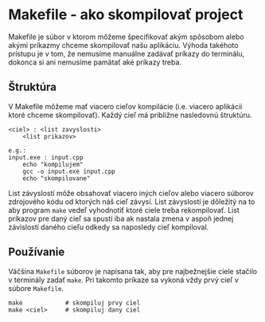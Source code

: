 # Makefile - ako skompilovať project

Makefile je súbor v ktorom môžeme špecifikovať akým spôsobom alebo akými príkazmy chceme skompilovať našu aplikáciu. Výhoda takéhoto prístupu je v tom, že nemusíme manuálne zadávať príkazy do terminálu, dokonca si ani nemusíme pamätať aké príkazy treba.

## Štruktúra
V Makefile môžeme mať viacero cieľov kompilácie (i.e. viacero aplikácii ktoré chceme skompilovať). Každý cieľ má približne nasledovnú štruktúru.
```
<ciel> : <list zavyslosti>
	<list prikazov>

e.g.:
input.exe : input.cpp
	echo "kompilujem"
	gcc -o input.exe input.cpp
	echo "skompilovane"
```
List závyslostí môže obsahovať viacero iných cieľov alebo viacero súborov zdrojového kódu od ktorých náš cieľ závysí. List závyslostí je dôležitý na to aby program `make` vedeľ vyhodnotiť ktoré ciele treba rekompilovať. List príkazov pre daný cieľ sa spustí iba ak nastala zmena v aspoň jednej závislostí daného cieľu odkedy sa naposledy cieľ kompiloval.

## Používanie
Väčšina `Makefile` súborov je napísana tak, aby pre najbežnejšie ciele stačilo v terminály zadať `make`. Pri takomto príkaze sa vykoná vždy prvý cieľ v súbore `Makefile`.
```
make            # skompiluj prvy ciel
make <ciel>     # skompiluj dany ciel
```


